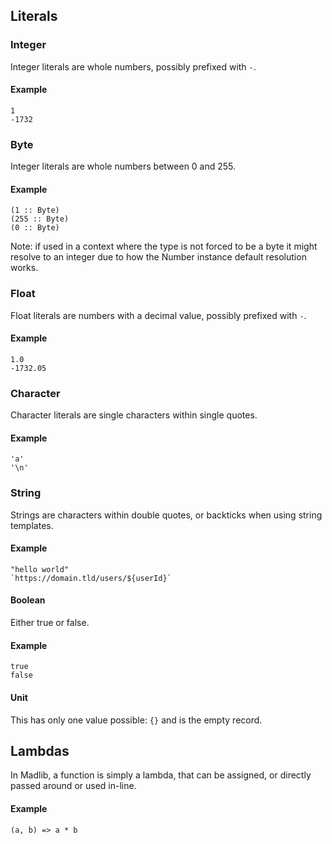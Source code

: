 ## Literals

### Integer
Integer literals are whole numbers, possibly prefixed with `-`.

#### Example
```madlib
1
-1732
```

### Byte
Integer literals are whole numbers between 0 and 255. 

#### Example
```madlib
(1 :: Byte)
(255 :: Byte)
(0 :: Byte)
```
Note: if used in a context where the type is not forced to be a byte it might resolve to an integer due to how the Number instance default resolution works.

### Float
Float literals are numbers with a decimal value, possibly prefixed with `-`.

#### Example
```madlib
1.0
-1732.05
```

### Character
Character literals are single characters within single quotes.

#### Example
```madlib
'a'
'\n'
```

### String
Strings are characters within double quotes, or backticks when using string templates.

#### Example
```madlib
"hello world"
`https://domain.tld/users/${userId}`
```

#### Boolean
Either true or false.

#### Example
```madlib
true
false
```

#### Unit
This has only one value possible: `{}` and is the empty record.

## Lambdas
In Madlib, a function is simply a lambda, that can be assigned, or directly passed around or used in-line.

#### Example
```madlib
(a, b) => a * b
```

